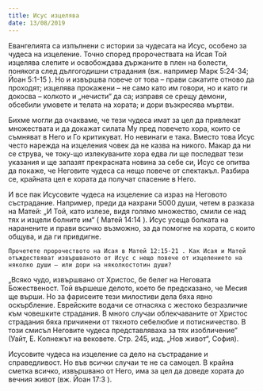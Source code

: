 ```yaml
---
title: Исус изцелява
date: 13/08/2019
---
```


Евангелията са изпълнени с истории за чудесата на Исус, особено за чудеса на изцеление. Точно според пророчествата на Исая Той изцелява слепите и освобождава държаните в плен на болести, понякога след дългогодишни страдания (вж. например Марк 5:24-34; Йоан 5:1-15 ). Но и извършва повече от това – прави сакатите отново да проходят; изцелява прокажени – не само като им говори, но и като ги докосва – колкото и „нечисти“ да са; изправя се срещу демони, обсебили умовете и телата на хората; и дори възкресява мъртви.

Бихме могли да очакваме, че тези чудеса имат за цел да привлекат множествата и да докажат силата Му пред повечето хора, които се съмняват в Него и Го критикуват. Но невинаги е така. Вместо това Исус често нарежда на изцеления човек да не казва на никого. Макар да ни се струва, че току-що излекуваните хора едва ли ще последват тези указания и ще запазят прекрасната новина за себе си, Исус се опитва да покаже, че Неговите чудеса са нещо повече от спектакъл. Разбира се, крайната цел е хората да получат спасение в Него.

И все пак Исусовите чудеса на изцеление са израз на Неговото състрадание. Например, преди да нахрани 5000 души, четем в разказа на Матей: „И Той, като излезе, видя голямо множество, смили се над тях и изцели болните им“ ( Матей 14:14 ). Исус усеща болката на наранените и прави всичко възможно, за да помогне на хората, с които общува, и да ги привдигне.

`Прочетете пророчеството на Исая в Матей 12:15-21 . Как Исая и Матей отъждествяват извършваното от Исус с нещо повече от изцелението на няколко души – или дори на няколкостотин души?`

„Всяко чудо, извършвано от Христос, бе белег на Неговата Божественост. Той вършеше делото, което бе предсказано, че Месия ще върши. Но за фарисеите тези милостиви дела бяха явно оскърбление. Еврейските водачи се отнасяха с жестоко безразличие към човешките страдания. В много случаи облекчаваните от Христос страдания бяха причинени от тяхното себелюбие и потисничество. В този смисъл Неговите чудеса представляваха за тях изобличение“ (Уайт, Е. Копнежът на вековете. Стр. 245, изд. „Нов живот“, София).

Исусовите чудеса на изцеление са дело на състрадание и справедливост. Но във всички случаи те не са самоцел. В крайна сметка всичко, извършвано от Него, има за цел да доведе хората до вечния живот (вж. Йоан 17:3 ).